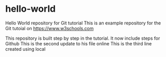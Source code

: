 # hello-world
Hello World repository for Git tutorial
This is an example repository for the Git tutoial on https://www.w3schools.com

This repository is built step by step in the tutorial.
It now include steps for Github
This is the second update to his file online
This is the third line created using local
